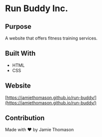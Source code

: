 # Run Buddy Inc.

## Purpose
A website that offers fitness training services.

## Built With
* HTML
* CSS

## Website
[https://jamiethomason.github.io/run-buddy/](https://jamiethomason.github.io/run-buddy/)

## Contribution
Made with ❤️ by Jamie Thomason